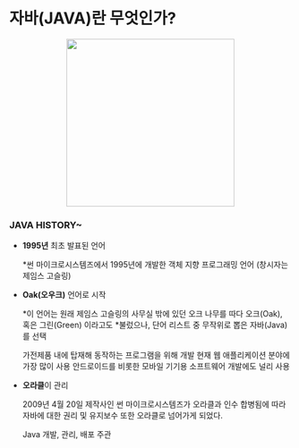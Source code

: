 # 자바(JAVA)란 무엇인가?

<center><img src="https://w.namu.la/s/95f3898eb4996f6ba5a3930b212b295da56e062e9427da87331a510d3d868bd81f24d10d242ca0d93f4ad94053b9321549cb4590ea815a8d39ba92cde1a7da448ca8374b4e2f19da10890710da671e86cbdaa5d34dba8318572b05935ee1979b" width="300" height="300"></center>


### JAVA HISTORY~

- **1995년** 최초 발표된 언어
  
    *썬 마이크로시스템즈에서 1995년에 개발한 객체 지향 프로그래밍 언어
    (창시자는 제임스 고슬링)


- **Oak(오우크)** 언어로 시작

     *이 언어는 원래 제임스 고슬링의 사무실 밖에 있던 오크 나무를 따다 오크(Oak), 혹은 그린(Green) 이라고도 *불렀으나, 단어 리스트 중 무작위로 뽑은 자바(Java)를 선택

    가전제품 내에 탑재해 동작하는 프로그램을 위해 개발
    현재 웹 애플리케이션 분야에 가장 많이 사용
    안드로이드를 비롯한 모바일 기기용 소프트웨어 개발에도 널리 사용


- **오라클**이 관리

    2009년 4월 20일 제작사인 썬 마이크로시스템즈가 오라클과 인수 합병됨에 따라 자바에 대한 권리 및 유지보수 또한 오라클로 넘어가게 되었다.

    Java 개발, 관리, 배포 주관
